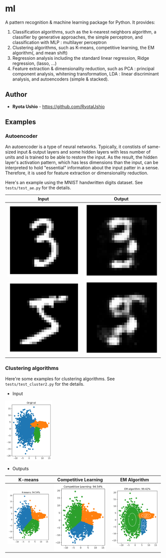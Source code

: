 # ml
A pattern recognition & machine learning package for Python. It provides:

1. Classification algorithms, such as
the k-nearest neighbors algorithm, a classifier by generative approaches, the simple perceptron, and classification with MLP : multilayer perceptron
1. Clustering algorithms, such as
K-means, competitive learning, the EM algorithm(, and mean shift)
1. Regression analysis including the standard linear regression, Ridge regression, (lasso, ...)
1. Feature extraction & dimensionality reduction, such as
PCA : principal component analysis, whitening transformation, LDA : linear discriminant analysis, and autoencoders (simple & stacked).

## Author
* **Ryota Ushio** - https://github.com/RyotaUshio

## Examples
### Autoencoder
An autoencoder is a type of neural networks.
Typically, it constists of same-sized input & output layers and some hidden layers with less number of units and is trained to be able to restore the input.
As the result, the hidden layer's activation pattern, which has less dimensions than the input, can be interpreted to hold "essential" information about the input patter in a sense.
Therefore, it is used for feature extraction or dimensionality reduction.

Here's an example using the MNIST handwritten digits dataset. See `tests/test_ae.py` for the details.

| Input | Output | 
| --- | ---|
![](https://github.com/RyotaUshio/ml/blob/main/fig/ae_original3.png) | ![](https://github.com/RyotaUshio/ml/blob/main/fig/ae_restored3.png)
![](https://github.com/RyotaUshio/ml/blob/main/fig/ae_original5.png) | ![](https://github.com/RyotaUshio/ml/blob/main/fig/ae_restored5.png)

### Clustering algorithms

Here're some examples for clustering algorithms. See `tests/test_cluster2.py` for the details.

* Input

<img src="https://github.com/RyotaUshio/ml/blob/main/fig/test_cluster2_original.png" height="30%" width="30%">

* Outputs

| K-means | Competitive Learning | EM Algorithm |
| --- | --- | --- |
| ![](https://github.com/RyotaUshio/ml/blob/main/fig/test_cluster2_kmeans.png) | ![](https://github.com/RyotaUshio/ml/blob/main/fig/test_cluster2_competitive.png) | ![](https://github.com/RyotaUshio/ml/blob/main/fig/test_cluster2_em.png)
